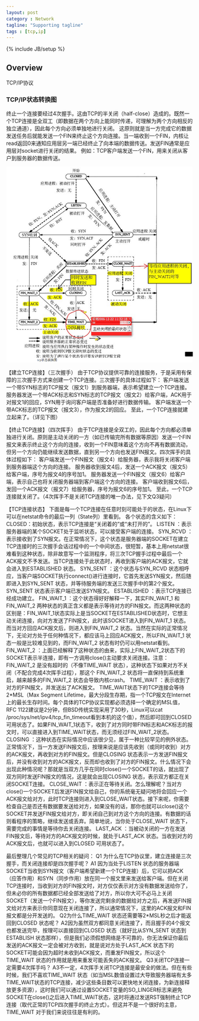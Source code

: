 ```yaml
---
layout: post
category : Network
tagline: "Supporting tagline"
tags : [tcp,ip]
---
```

{% include JB/setup %}


## Overview

TCP/IP协议





### TCP/IP状态转换图

终止一个连接要经过4次握手。这由TCP的半关闭（half-close）造成的。既然一个TCP连接是全双工（即数据在两个方向上能同时传递，可理解为两个方向相反的独立通道），因此每个方向必须单独地进行关闭。
这原则就是当一方完成它的数据发送任务后就能发送一个FIN来终止这个方向连接。当一端收到一个FIN，内核让read返回0来通知应用层另一端已经终止了向本端的数据传送。发送FIN通常是应用层对socket进行关闭的结果。
例如：TCP客户端发送一个FIN，用来关闭从客户到服务器的数据传送。

![image](../pictures/tcp-ip.png)


【建立TCP连接】（三次握手）
   由于TCP协议提供可靠的连接服务，于是采用有保障的三次握手方式来创建一个TCP连接。三次握手的具体过程如下：
   客户端发送一个带SYN标志的TCP报文（报文1）到服务器端，表示希望建立一个TCP连接。
   服务器发送一个带ACK标志和SYN标志的TCP报文（报文2）给客户端，ACK用于对报文1的回应，SYN用于询问客户端是否准备好进行数据传输。
   客户端发送一个带ACK标志的TCP报文（报文3），作为报文2的回应。
      至此，一个TCP连接就建立起来了。（详见下图）


【终止TCP连接】（四次挥手）
         由于TCP连接是全双工的，因此每个方向都必须单独进行关闭。原则是主动关闭的一方（如已传输完所有数据等原因）发送一个FIN报文来表示终止这个方向的连接，收到一个FIN意味着这个方向不再有数据流动，但另一个方向仍能继续发送数据，直到另一个方向也发送FIN报文。四次挥手的具体过程如下：
         客户端发送一个FIN报文（报文4）给服务器，表示我将关闭客户端到服务器端这个方向的连接。
         服务器收到报文4后，发送一个ACK报文（报文5）给客户端，序号为报文4的序号加1。
         服务器发送一个FIN报文（报文6）给客户端，表示自己也将关闭服务器端到客户端这个方向的连接。
         客户端收到报文6后，发回一个ACK报文（报文7）给服务器，序号为报文6的序号加1。
            至此，一个TCP连接就关闭了。（4次挥手不是关闭TCP连接的唯一办法，见下文Q3疑问）


【TCP连接状态】
            下面是每一个TCP连接在任意时刻可能处于的状态，在Linux下可以在netstat命令的最后一列（State列）里看到。
            各个状态的含义如下：
            CLOSED：初始状态，表示TCP连接是“关闭着的”或“未打开的”。
            LISTEN ：表示服务器端的某个SOCKET处于监听状态，可以接受客户端的连接。
            SYN_RCVD
            ：表示接收到了SYN报文。在正常情况下，这个状态是服务器端的SOCKET在建立TCP连接时的三次握手会话过程中的一个中间状态，很短暂，基本上用netstat很难看到这种状态，除非故意写一个监测程序，将三次TCP握手过程中最后一个ACK报文不予发送。当TCP连接处于此状态时，再收到客户端的ACK报文，它就会进入到ESTABLISHED
            状态。
            SYN_SENT ：这个状态与SYN_RCVD 状态相呼应，当客户端SOCKET执行connect()进行连接时，它首先发送SYN报文，然后随即进入到SYN_SENT
            状态，并等待服务端的发送三次握手中的第2个报文。SYN_SENT 状态表示客户端已发送SYN报文。
            ESTABLISHED ：表示TCP连接已经成功建立。
            FIN_WAIT_1 ：这个状态得好好解释一下，其实FIN_WAIT_1 和FIN_WAIT_2
            两种状态的真正含义都是表示等待对方的FIN报文。而这两种状态的区别是：FIN_WAIT_1状态实际上是当SOCKET在ESTABLISHED状态时，它想主动关闭连接，向对方发送了FIN报文，此时该SOCKET进入到FIN_WAIT_1
            状态。而当对方回应ACK报文后，则进入到FIN_WAIT_2 状态。当然在实际的正常情况下，无论对方处于任何种情况下，都应该马上回应ACK报文，所以FIN_WAIT_1
            状态一般是比较难见到的，而FIN_WAIT_2 状态有时仍可以用netstat看到。
            FIN_WAIT_2 ：上面已经解释了这种状态的由来，实际上FIN_WAIT_2状态下的SOCKET表示半连接，即有一方调用close()主动要求关闭连接。注意：FIN_WAIT_2 是没有超时的（不像TIME_WAIT
            状态），这种状态下如果对方不关闭（不配合完成4次挥手过程），那这个 FIN_WAIT_2 状态将一直保持到系统重启，越来越多的FIN_WAIT_2 状态会导致内核crash。
            TIME_WAIT ：表示收到了对方的FIN报文，并发送出了ACK报文。 TIME_WAIT状态下的TCP连接会等待2*MSL（Max Segment
            Lifetime，最大分段生存期，指一个TCP报文在Internet上的最长生存时间。每个具体的TCP协议实现都必须选择一个确定的MSL值，RFC
            1122建议是2分钟，但BSD传统实现采用了30秒，Linux可以cat /proc/sys/net/ipv4/tcp_fin_timeout看到本机的这个值），然后即可回到CLOSED
            可用状态了。如果FIN_WAIT_1状态下，收到了对方同时带FIN标志和ACK标志的报文时，可以直接进入到TIME_WAIT状态，而无须经过FIN_WAIT_2状态。
            CLOSING
            ：这种状态在实际情况中应该很少见，属于一种比较罕见的例外状态。正常情况下，当一方发送FIN报文后，按理来说是应该先收到（或同时收到）对方的ACK报文，再收到对方的FIN报文。但是CLOSING
            状态表示一方发送FIN报文后，并没有收到对方的ACK报文，反而却也收到了对方的FIN报文。什么情况下会出现此种情况呢？那就是当双方几乎在同时close()一个SOCKET的话，就出现了双方同时发送FIN报文的情况，这是就会出现CLOSING
            状态，表示双方都正在关闭SOCKET连接。
            CLOSE_WAIT
            ：表示正在等待关闭。怎么理解呢？当对方close()一个SOCKET后发送FIN报文给自己，你的系统毫无疑问地将会回应一个ACK报文给对方，此时TCP连接则进入到CLOSE_WAIT状态。接下来呢，你需要检查自己是否还有数据要发送给对方，如果没有的话，那你也就可以close()这个SOCKET并发送FIN报文给对方，即关闭自己到对方这个方向的连接。有数据的话则看程序的策略，继续发送或丢弃。简单地说，当你处于CLOSE_WAIT
            状态下，需要完成的事情是等待你去关闭连接。
            LAST_ACK ：当被动关闭的一方在发送FIN报文后，等待对方的ACK报文的时候，就处于LAST_ACK 状态。当收到对方的ACK报文后，也就可以进入到CLOSED 可用状态了。











最后整理几个常见的TCP相关的疑问：
   Q1 为什么在TCP协议里，建立连接是三次握手，而关闭连接却是四次握手呢？
   A1 因为当处于LISTEN
   状态的服务器端SOCKET当收到SYN报文（客户端希望新建一个TCP连接）后，它可以把ACK（应答作用）和SYN（同步作用）放在同一个报文里来发送给客户端。但在关闭TCP连接时，当收到对方的FIN报文时，对方仅仅表示对方没有数据发送给你了，但未必你的所有数据都已经全部发送给了对方，所以你大可不必马上关闭SOCKET（发送一个FIN报文），等你发送完剩余的数据给对方之后，再发送FIN报文给对方来表示你同意现在关闭连接了，所以通常情况下，这里的ACK报文和FIN报文都是分开发送的。
   Q2为什么TIME_WAIT 状态还需要等2*MSL秒之后才能返回到CLOSED 状态呢？
   A2因为虽然双方都同意关闭连接了，而且握手的4个报文也都发送完毕，按理可以直接回到CLOSED 状态（就好比从SYN_SENT 状态到ESTABLISH
   状态那样），但是我们必须假想网络是不可靠的，你无法保证你最后发送的ACK报文一定会被对方收到，就是说对方处于LAST_ACK
   状态下的SOCKET可能会因为超时未收到ACK报文，而重发FIN报文，所以这个TIME_WAIT 状态的作用就是用来重发可能丢失的ACK报文。
   Q3关闭TCP连接一定需要4次挥手吗？
   A3不一定，4次挥手关闭TCP连接是最安全的做法。但在有些时候，我们不喜欢TIME_WAIT
   状态（如当MSL数值设置过大导致服务器端有太多TIME_WAIT状态的TCP连接，减少这些条目数可以更快地关闭连接，为新连接释放更多资源），这时我们可以通过设置SOCKET变量的SO_LINGER标志来避免SOCKET在close()之后进入TIME_WAIT状态，这时将通过发送RST强制终止TCP连接（取代正常的TCP四次握手的终止方式）。但这并不是一个很好的主意，TIME_WAIT
   对于我们来说往往是有利的。
